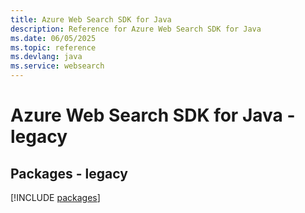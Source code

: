 ```yaml
---
title: Azure Web Search SDK for Java
description: Reference for Azure Web Search SDK for Java
ms.date: 06/05/2025
ms.topic: reference
ms.devlang: java
ms.service: websearch
---
```

# Azure Web Search SDK for Java - legacy
## Packages - legacy
[!INCLUDE [packages](web-search-index.md)]